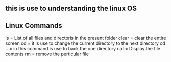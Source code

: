 ## this is use to understanding the linux OS


## Linux Commands

ls = List of all files and directoris in the present folder
clear = clear the entire screen
cd = it is use to change the current directory  to the next directory
cd .. = in this command is use to back the one directory
cat = Display the file contents 
rm = remove the perticular file

